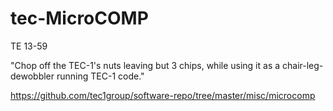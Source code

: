 # tec-MicroCOMP

TE 13-59

"Chop off the TEC-1's nuts leaving but 3 chips, while using it as a chair-leg-dewobbler running TEC-1 code."


https://github.com/tec1group/software-repo/tree/master/misc/microcomp


